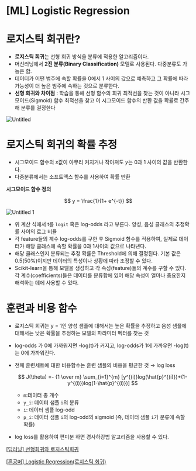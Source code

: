 # [ML] Logistic Regression

# 로지스틱 회귀란?

- **로지스틱 회귀**는 선형 회귀 방식을 분류에 적용한 알고리즘이다.
- 머신러닝에서 **2진 분류(Binary Classification)** 모델로 사용된다. 다중분류도 가능은 함.
- 데이터가 어떤 범주에 속할 확률을 0에서 1 사이의 값으로 예측하고 그 확률에 따라 가능성이 더 높은 범주에 속하는 것으로 분류한다.
- **선형 회귀와 차이점** : 학습을 통해 선형 함수의 회귀 최적선을 찾는 것이 아니라 시그모이드(Sigmoid) 함수 최적선을 찾고 이 시그모이드 함수의 반환 값을 확률로 간주해 분류를 걸정한다

![Untitled](https://user-images.githubusercontent.com/69300448/211442401-ec60796a-3228-4ba8-af50-082d16340710.png)

# 로지스틱 회귀의 확률 추정

- 시그모이드 함수의 $x$값이 아무리 커지거나 작아져도 $y$는  0과 1 사이의 값을 반환한다.
- 다중분류에서는 소프트맥스 함수를 사용하여 확률 반환

**시그모이드 함수 정의**

$$
y = \frac{1}{1+ e^{-t}}
$$

![Untitled 1](https://user-images.githubusercontent.com/69300448/211442457-7cf3472f-e568-4789-ae3c-5ee393109471.png)

- 위 계산 식에서 t를 `logit` 혹은 log-odds 라고 부른다. 양성, 음성 클래스의 추정확률 사이의 로그 비율
- 각 feature들의 계수 log-odds를 구한 후 Sigmoid 함수를 적용하여, 실제로 데이터가 해당 클래스에 속할 확률을 0과 1사이의 값으로 나타낸다.
- 해당 클래스인지 분류되는 추정 확률은 Threshold에 의해 결정된다. 기본 값은 0.5(50%)이지만 데이터의 특성이나 상황에 따라 조정할 수 있다.
- Scikit-learn을 통해 모델을 생성하고 각 속성(feature)들의 계수를 구할 수 있다. 각 계수(coefficients)들은 데이터를 분류함에 있어 해당 속성이 얼마나 중요한지 해석하는 데에 사용할 수 있다.

# 훈련과 비용 함수

- 로지스틱 회귀는 y = 1인 양성 샘플에 대해서는 높은 확률을 추정하고 음성 샘플에 대해서는 낮은 확률을 추정하는 모델의 파라미터 벡터를 찾는 것
- log-odds 가 0에 가까워지면 -log(t)가 커지고,  log-odds가 1에 가까우면 -log(t)는 0에 가까워진다.
- 전체 훈련세트에 대한 비용함수는 훈련 샘플의 비용을 평균한 것 → log loss
    
    $$
    J(\theta) =- {1 \over m} \sum_{i=1}^{m} [y^{(i)}log(\hat{p}^{(i)})+(1-y^{(i)})log(1-\hat{p}^{(i)})]
    $$
    
    - `m`:데이터 총 개수
    - `y_i`: 데이터 샘플 `i`의 분류
    - `i`: 데이터 샘플 log-odd
    - `p_i`: 데이터 샘플 `i`의 log-odd의 sigmoid (즉, 데이터 샘플 `i`가 분류에 속할 확률)
- log loss를 활용하여 편미분 하면 경사하강법 알고리즘을 사용할 수 있다.

[](https://hleecaster.com/ml-logistic-regression-concept/)

[[딥러닝] 선형회귀와 로지스틱회귀](https://ebbnflow.tistory.com/129)

[[혼공머] Logistic Regression(로지스틱 회귀)](https://velog.io/@cha-suyeon/%ED%98%BC%EA%B3%B5%EB%A8%B8-Logistic-Regression%EB%A1%9C%EC%A7%80%EC%8A%A4%ED%8B%B1-%ED%9A%8C%EA%B7%80)
